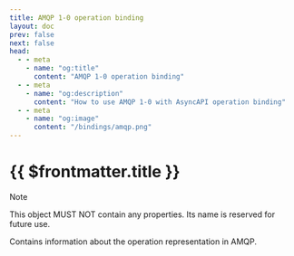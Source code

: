 ```yaml
---
title: AMQP 1-0 operation binding
layout: doc
prev: false
next: false
head:
  - - meta
    - name: "og:title"
      content: "AMQP 1-0 operation binding"
  - - meta
    - name: "og:description"
      content: "How to use AMQP 1-0 with AsyncAPI operation binding"
  - - meta
    - name: "og:image"
      content: "/bindings/amqp.png"
---
```


# {{ $frontmatter.title }}

> [!NOTE]
> This object MUST NOT contain any properties. Its name is reserved for future use.

Contains information about the operation representation in AMQP.
